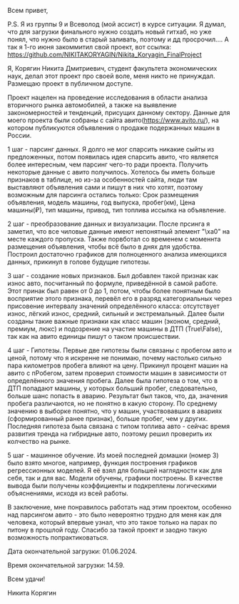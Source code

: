 Всем привет,

P.S. Я из группы 9 и Всеволод (мой ассист) в курсе ситуации. Я думал, что для загрузки финального нужно создать новый гитхаб, но уже понял, что нужно было в старый заливать, поэтому и дд просрочил.... А так я 1-го июня закоммитил свой проект, вот ссылка: https://github.com/NIKITAKORYAGIN/Nikita_Koryagin_FinalProject
 
Я, Корягин Никита Дмитриевич, студент факультета экономических наук, делал этот проект про своей воле, меня никто не принуждал. Размещаю проект в публичном доступе.

Проект нацелен на проведение исследования в области анализа вторичного рынка автомобилей, а также на выявление закономерностей и тенденций, присущих данному сектору. Данные для моего проекта были собраны с сайта авито(https://www.avito.ru/), на котором публикуются объявления о продаже подержанных машин в России.

1 шаг - парсинг данных. Я долго не мог спарсить никакие сыйты из предложенных, потом появилась идея спарсить авито, что является более интересным, чем парсинг чего-то ради проекта. Получить некоторые данные с авито получилось. Хотелось бы иметь больше признаков в таблице, но из-за особенностей сайта, люди там выставляют объявления сами и пишут в них что хотят, поэтому возможным для парсинга остались только: Срок размещения объявления, модель машины, год выпуска, пробег(км), Цена машины(₽), тип машины, привод, тип топлива иссылка на объявление.

2 шаг - преобразование данных и визуализации. После прсинга я заметил, что все чиловые данные имеют непонятный элемент "\xa0" на месте каждого пропуска. Также порвботал со временем с моменнта размещения объявления, чтобы всё было в днях для удобства. Построил достаточно графиков для полноценного анализа имеющихся данных, прикинул в голове будущие гипотезы.

3 шаг - создание новых признаков. Был добавлен такой признак как износ авто, посчитанный по формуле, приведённой в самой работе. Этот принак был равен от 0 до 1, потом, чтобы более понятным было восприятие этого признака, перевёл его в разряд категориальных через присовение интервалу значений определённого класса: отсутствует износ, лёгкий износ, средний, сильный и экстремальный. Далее были созданы такие важные признаки как класс машин (эконом, средний, премиум, люкс) и подозрение на участие машины в ДТП (True\False), так как на авито единицы пишут о таком происшествии.

4 шаг - Гипотезы. Первые две гипотезы были связаны с пробегом авто и ценой, потому что я искренне не понимаю, почему настолько сильно пара километров пробега влияют на цену. Прикинул процент машин на авито с пРобегом, затем проверил стоимости машин в зависимости от определённого значения пробега. Далее была гипотеза о том, что в ДТП попадают машины, у которых больший пробег, следовательно, больше шанс попасть в аварию. Результат был таков, что, да, значения пробега различаются, но не понятно в какую сторону. По среднему значению в выборке понятно, что у машин, участвовавших в авариях (сформированный ранее признак), больше пробег, чем у других. Последняя гипотеза была связана с типом топлива авто - сейчас время развития тренда на гибридные авто, поэтому решил проверить их колчество на рынке.

5 шаг - машинное обучение. Из моей последней домашки (номер 3) было взято многое, например, функция построения графиков регрессионных моделей. Я её взял для большей наглядности как для себя, так и для вас. Модели обучены, графики построены. В качестве вывода были получены коэффициенты и подкреплены логическими объяснениями, исходя из всей работы.

В заключение, мне понравилось работать над этим проектом, особенно над парсингом авито - это было невероятно трудно для меня как для человека, который впервые узнал, что это такое только на парах по питону в прошлой году. Спасибо за такой проект и заодно такую возможность попрактиковаться.

Дата окончательной загрузки: 01.06.2024.

Время окончательной загрузки: 14.59.

Всем удачи!

Никита Корягин
